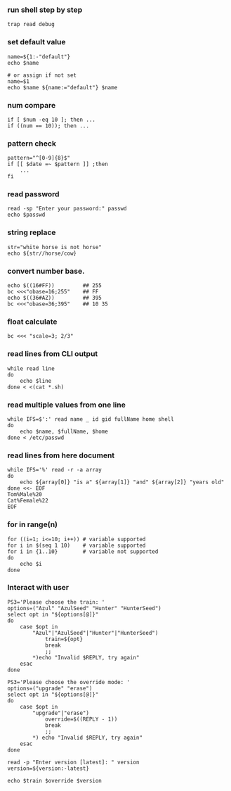 ### run shell step by step
    trap read debug

### set default value
    name=${1:-"default"}
    echo $name

    # or assign if not set
    name=$1
    echo $name ${name:="default"} $name

### num compare
    if [ $num -eq 10 ]; then ...
    if ((num == 10)); then ...
    
### pattern check
    pattern="^[0-9]{8}$"
    if [[ $date =~ $pattern ]] ;then
        ...
    fi

### read password
    read -sp "Enter your password:" passwd
    echo $passwd

### string replace
    str="white horse is not horse"
    echo ${str//horse/cow}

### convert number base.
    echo $((16#FF))         ## 255
    bc <<<"obase=16;255"    ## FF
    echo $((36#AZ))         ## 395
    bc <<<"obase=36;395"    ## 10 35

### float calculate
    bc <<< "scale=3; 2/3"

### read lines from CLI output
    while read line
    do
        echo $line
    done < <(cat *.sh)

### read multiple values from one line
    while IFS=$':' read name _ id gid fullName home shell
    do
        echo $name, $fullName, $home
    done < /etc/passwd

### read lines from here document
    while IFS='%' read -r -a array
    do
        echo ${array[0]} "is a" ${array[1]} "and" ${array[2]} "years old"
    done <<- EOF
    Tom%Male%20
    Cat%Female%22
    EOF

### for in range(n)
    for ((i=1; i<=10; i++)) # variable supported
    for i in $(seq 1 10)    # variable supported
    for i in {1..10}        # variable not supported
    do
        echo $i
    done 

### Interact with user
    PS3='Please choose the train: '
    options=("Azul" "AzulSeed" "Hunter" "HunterSeed")
    select opt in "${options[@]}"
    do
        case $opt in
            "Azul"|"AzulSeed"|"Hunter"|"HunterSeed")
                train=${opt}
                break
                ;;
            *)echo "Invalid $REPLY, try again"
        esac
    done

    PS3='Please choose the override mode: '
    options=("upgrade" "erase")
    select opt in "${options[@]}"
    do
        case $opt in
            "upgrade"|"erase")
                override=$((REPLY - 1))
                break
                ;;
            *) echo "Invalid $REPLY, try again"
        esac
    done

    read -p "Enter version [latest]: " version
    version=${version:-latest}

    echo $train $override $version
